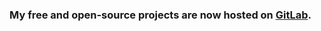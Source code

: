 ### My free and open-source projects are now hosted on [GitLab](https://gitlab.com/alexandre-fernandez).
